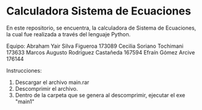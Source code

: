 # Calculadora Sistema de Ecuaciones
En este repositorio, se encuentra, la calculadora de Sistema de Ecuaciones, la cual fue realizada a través del lenguaje Python.


Equipo:
Abraham Yair Silva Figueroa 173089
Cecilia Soriano Tochimani 173633
Marcos Augusto Rodríguez Castañeda 167594
Efraín Gómez Arcive 176144





Instrucciones:
1. Descargar el archivo main.rar
2. Descomprimir el archivo.
3. Dentro de la carpeta que se genera al descomprimir, ejecutar el exe "main1"
